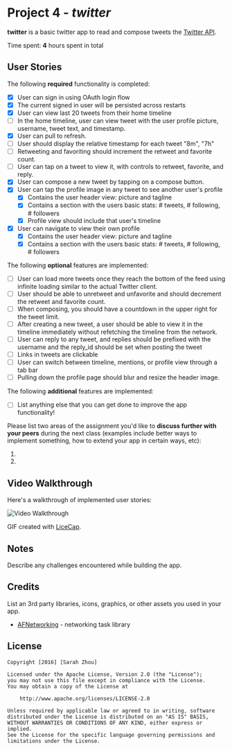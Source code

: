 # Project 4 - *twitter*

**twitter** is a basic twitter app to read and compose tweets the [Twitter API](https://apps.twitter.com/).

Time spent: **4** hours spent in total

## User Stories

The following **required** functionality is completed:

- [X] User can sign in using OAuth login flow
- [X] The current signed in user will be persisted across restarts
- [X] User can view last 20 tweets from their home timeline
- [ ] In the home timeline, user can view tweet with the user profile picture, username, tweet text, and timestamp.
- [X] User can pull to refresh.
- [ ] User should display the relative timestamp for each tweet "8m", "7h"
- [ ] Retweeting and favoriting should increment the retweet and favorite count.
- [ ] User can tap on a tweet to view it, with controls to retweet, favorite, and reply.
- [X] User can compose a new tweet by tapping on a compose button.
- [X] User can tap the profile image in any tweet to see another user's profile
   - [X] Contains the user header view: picture and tagline
   - [X] Contains a section with the users basic stats: # tweets, # following, # followers
   - [X] Profile view should include that user's timeline
- [X] User can navigate to view their own profile
   - [X] Contains the user header view: picture and tagline
   - [X] Contains a section with the users basic stats: # tweets, # following, # followers

The following **optional** features are implemented:

- [ ] User can load more tweets once they reach the bottom of the feed using infinite loading similar to the actual Twitter client.
- [ ] User should be able to unretweet and unfavorite and should decrement the retweet and favorite count.
- [ ] When composing, you should have a countdown in the upper right for the tweet limit.
- [ ] After creating a new tweet, a user should be able to view it in the timeline immediately without refetching the timeline from the network.
- [ ] User can reply to any tweet, and replies should be prefixed with the username and the reply_id should be set when posting the tweet
- [ ] Links in tweets are clickable
- [ ] User can switch between timeline, mentions, or profile view through a tab bar
- [ ] Pulling down the profile page should blur and resize the header image.

The following **additional** features are implemented:

- [ ] List anything else that you can get done to improve the app functionality!

Please list two areas of the assignment you'd like to **discuss further with your peers** during the next class (examples include better ways to implement something, how to extend your app in certain ways, etc):

1.
2.

## Video Walkthrough

Here's a walkthrough of implemented user stories:

<img src='http://i.imgur.com/link/to/your/gif/file.gif' title='Video Walkthrough' width='' alt='Video Walkthrough' />

GIF created with [LiceCap](http://www.cockos.com/licecap/).

## Notes

Describe any challenges encountered while building the app.

## Credits

List an 3rd party libraries, icons, graphics, or other assets you used in your app.

- [AFNetworking](https://github.com/AFNetworking/AFNetworking) - networking task library

## License

    Copyright [2016] [Sarah Zhou]

    Licensed under the Apache License, Version 2.0 (the "License");
    you may not use this file except in compliance with the License.
    You may obtain a copy of the License at

        http://www.apache.org/licenses/LICENSE-2.0

    Unless required by applicable law or agreed to in writing, software
    distributed under the License is distributed on an "AS IS" BASIS,
    WITHOUT WARRANTIES OR CONDITIONS OF ANY KIND, either express or implied.
    See the License for the specific language governing permissions and
    limitations under the License.
